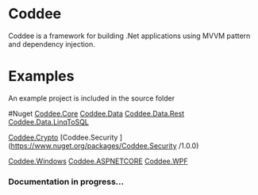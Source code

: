 # Coddee
Coddee is a framework for building .Net applications using MVVM pattern and dependency injection.


# Examples
An example project is included in the source folder

#Nuget
[Coddee.Core](https://www.nuget.org/packages/Coddee.Core/1.0.0)
[Coddee.Data](https://www.nuget.org/packages/Coddee.Data/1.0.0)
[Coddee.Data.Rest](https://www.nuget.org/packages/Coddee.Data.Rest/1.0.0)
[Coddee.Data.LinqToSQL](https://www.nuget.org/packages/Coddee.Data.Linq/1.0.0)

[Coddee.Crypto](https://www.nuget.org/packages/Coddee.Crypto/1.0.0)
[Coddee.Security ](https://www.nuget.org/packages/Coddee.Security /1.0.0)

[Coddee.Windows](https://www.nuget.org/packages/Coddee.Windows/1.0.0)
[Coddee.ASPNETCORE](https://www.nuget.org/packages/Coddee.AspNet/1.0.0)
[Coddee.WPF](https://www.nuget.org/packages/Coddee.WPF/1.0.0)

### Documentation in progress...
